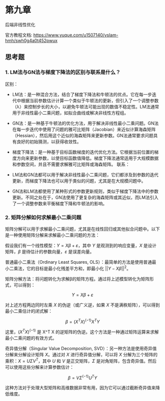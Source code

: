 # 第九章

后端非线性优化

官方教程文档: https://www.yuque.com/u1507140/vslam-hmh/swh0g4a0t452pwux

## 思考题


### 1. LM法与GN法与梯度下降法的区别与联系是什么？

区别：

* LM法：是一种混合方法，结合了梯度下降法和牛顿法的优点。它在每一步迭代中根据当前参数估计计算一个类似于牛顿法的更新，但引入了一个调整参数（λ）来控制步长的大小，以避免牛顿法可能出现的数值不稳定性。LM法通常用于非线性最小二乘问题，如拟合曲线或解决非线性方程组。
* GN法：是一种基于牛顿法的优化方法，用于解决非线性最小二乘问题。GN法在每一步迭代中使用了问题的雅可比矩阵（Jacobian）来近似计算海森矩阵（Hessian），然后用这个近似的海森矩阵来更新参数。GN法通常要求问题具有良好的初始猜测，以获得收敛性。
* 梯度下降法：是一种基于目标函数梯度的迭代优化方法。它根据当前位置的梯度方向来更新参数，以使目标函数值降低。梯度下降法通常适用于大规模数据和参数空间，并且不需要求解雅可比矩阵或海森矩阵。
联系：

* LM法和GN法都可以用于解决非线性最小二乘问题，它们都涉及到参数的迭代更新，而梯度下降法也可以用于类似的问题，尤其是在大规模问题中。
* GN法和LM法都使用了某种形式的参数更新规则，类似于梯度下降法中的参数更新。不同之处在于，GN法使用了更复杂的海森矩阵或其近似，而LM法引入了一个调整参数来平衡梯度下降和牛顿法的影响。

### 2. 矩阵分解如何求解最小二乘问题

矩阵分解可以用于求解最小二乘问题，尤其是在线性回归或其他拟合问题中。以下是一种使用矩阵分解来求解最小二乘问题的方法：

假设我们有一个线性模型：$Y = Xβ + ε$，其中 $Y$ 是观测到的响应变量，$X$ 是设计矩阵，$β$ 是待估计的参数向量，$ε$ 是误差向量。

普通最小二乘法（Ordinary Least Squares, OLS）：最简单的方法是使用普通最小二乘法，它的目标是最小化残差平方和，即最小化 $||Y - Xβ||^2$。

矩阵分解方法：将问题转化为求解β的矩阵方程。通过将上述模型转化为矩阵形式，可以得到：

$$Y = Xβ + ε$$

对上述方程两边同时左乘 $X$ 的伪逆（或广义逆，如果 $X$ 不是满秩矩阵），可以得到最小二乘估计的闭式解：

$$β = (X^T X)^(-1) X^T Y$$

这里，$(X^T X)^(-1)$ 是 X^T X 的逆矩阵的伪逆。这个方法是一种通过矩阵运算来求解最小二乘问题的有效方式。

奇异值分解（Singular Value Decomposition, SVD）：另一种方法是使用奇异值分解来分解设计矩阵 $X$。通过对 $X$ 进行奇异值分解，可以将 $X$ 分解为三个矩阵的乘积：$X = UΣV^T$，其中 $U$ 和 $V$ 是正交矩阵，$Σ$ 是对角矩阵，包含奇异值。然后可以使用这些分解来计算参数估计：

$$β = VΣ^(-1)U^T Y$$

这种方法对于处理大型矩阵和高维数据非常有用，因为它可以通过截断奇异值来降低维度。


